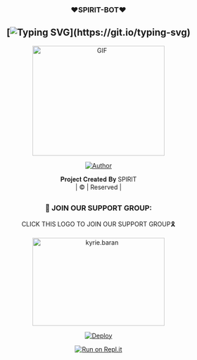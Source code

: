 <h3 align="center">❤️SPlRlT-BOT❤️</h3>

<div align="center">

## [![Typing SVG](https://readme-typing-svg.herokuapp.com?font=Lemon+milk&color=F5000&lines=Welcome+to+SPlRlT-BOT+WA+Bot...;Created+by+SPlRlT..;This+is+a+Bgm+stickerbot...;With+more+features...)](https://git.io/typing-svg)
 </a>
</p>
<div align="center">
  <p align="center">
<img src="https://i.imgur.com/V0nSAWg.id=giphy.gif&ct=g.gif" alt="GIF" width="300" height="250"/>
</p>
  <p align="center">
<a href="https://github.com/SPlRlT"><img title="Author" src="https://img.shields.io/badge/Author-SPlRlT -cyberchekuthan/SPlRlT_v2?color=blue&style=for-the-badge&logo=whatsapp"></a>
</p>
</div>
<p align="center">
𝐏𝐫𝐨𝐣𝐞𝐜𝐭 𝐂𝐫𝐞𝐚𝐭𝐞𝐝 𝐁𝐲 SPlRlT
    <br>
       | © |
        Reserved |
    <br> 
</p>

##
  <h3 align="center">📢 JOIN OUR SUPPORT GROUP:</h3>
<p align="center">
CLICK THIS LOGO TO JOIN OUR SUPPORT GROUP🎗️
    <br>
<br>
  <a href=https://chat.whatsapp.com/FLqVrc4RdakIjXqcNYz7vU target="blank"><img align="center" src="https://i.imgur.com/URkrOnx.png" alt="kyrie.baran" height="200" width="300" /></a>
</p>

[![Deploy](https://www.herokucdn.com/deploy/button.svg)](https://heroku.com/deploy?template=https://github.com/Luciferking1/Miss-Helenaa)



  
[![Run on Repl.it](https://repl.it/badge/github/quiec/whatsAlfa)](https://replit.com/@AmeenSer/Miss-helena?v=1)
